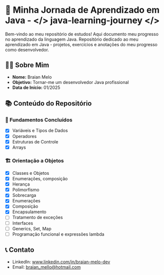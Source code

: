 # 🚀 Minha Jornada de Aprendizado em Java - </> java-learning-journey </>

Bem-vindo ao meu repositório de estudos! Aqui documento meu progresso no aprendizado da linguagem Java.
Repositório dedicado ao meu aprendizado em Java - projetos, exercícios e anotações do meu progresso como desenvolvedor.


## 👨‍💻 Sobre Mim
- **Nome:** Braian Melo
- **Objetivo:** Tornar-me um desenvolvedor Java profissional
- **Data de Início:** 01/2025

## 📚 Conteúdo do Repositório

### 🎯 Fundamentos Concluídos
- [x] Variáveis e Tipos de Dados
- [x] Operadores
- [x] Estruturas de Controle
- [x] Arrays

### 🏗️ Orientação a Objetos
- [x] Classes e Objetos
- [x] Enumerações, composição
- [x] Herança
- [x] Polimorfismo
- [x] Sobrecarga
- [x] Enumerações
- [x] Composição
- [x] Encapsulamento
- [ ] Tratamento de exceções
- [ ] Interfaces
- [ ] Generics, Set, Map
- [ ] Programação funcional e expressões lambda

## 📞 Contato
- LinkedIn: www.linkedin.com/in/braian-melo-dev
- Email: braian_mello@hotmail.com
